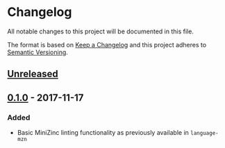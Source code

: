 # Changelog
All notable changes to this project will be documented in this file.

The format is based on [Keep a Changelog](http://keepachangelog.com/en/1.0.0/)
and this project adheres to [Semantic Versioning](http://semver.org/spec/v2.0.0.html).

## [Unreleased]


## [0.1.0] - 2017-11-17
### Added
- Basic MiniZinc linting functionality as previously available in `language-mzn`

[Unreleased]: https://github.com/Dekker1/linter-mzn/compare/v0.1.0...HEAD
[0.1.0]: https://github.com/Dekker1/linter-mzn/compare/a4b0a4d4bb1cc6b1f0680a2f5a159c0e3e994cb6...v0.1.0
